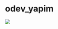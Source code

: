# odev_yapim

![](![image](https://github.com/alibeki16/odev_yapim/assets/123888785/fa04f84e-ab1e-41bb-bdc5-c3c5334d8848))
